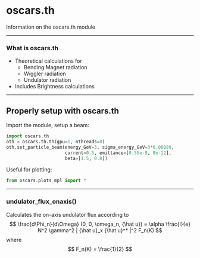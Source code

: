 # oscars.th

Information on the oscars.th module

---

### What is oscars.th

- Theoretical calculations for
  - Bending Magnet radiation
  - Wiggler radiation
  - Undulator radiation
- Includes Brightness calculations

---

## Properly setup with oscars.th
Import the module, setup a beam:

```python
import oscars.th
oth = oscars.th.th(gpu=1, nthreads=8)
oth.set_particle_beam(energy_GeV=3, sigma_energy_GeV=3*0.00089,
                      current=0.5, emittance=[0.55e-9, 8e-12],
                      beta=[1.5, 0.8])
```

Useful for plotting:

```python
from oscars.plots_mpl import *
```

---


### undulator_flux_onaxis()
Calculates the on-axis undulator flux according to 
$$
\frac{d\Phi_n}{d\Omega} (0, 0, \omega_n, {\hat u}) = \alpha \frac{I}{e} N^2 \gamma^2 | {\hat u}_x {\hat u}^* |^2 F_n(K)
$$
where
$$
F_n(K) = \frac{1}{2}
$$
